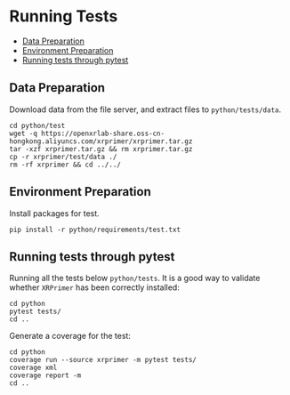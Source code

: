 # Running Tests

- [Data Preparation](#data-preparation)
- [Environment Preparation](#environment-preparation)
- [Running tests through pytest](#running-tests-through-pytest)

## Data Preparation

Download data from the file server, and extract files to `python/tests/data`.

```
cd python/test
wget -q https://openxrlab-share.oss-cn-hongkong.aliyuncs.com/xrprimer/xrprimer.tar.gz
tar -xzf xrprimer.tar.gz && rm xrprimer.tar.gz
cp -r xrprimer/test/data ./
rm -rf xrprimer && cd ../../
```

## Environment Preparation

Install packages for test.

```
pip install -r python/requirements/test.txt
```

## Running tests through pytest

Running all the tests below `python/tests`. It is a good way to validate whether `XRPrimer` has been correctly installed:

```
cd python
pytest tests/
cd ..
```

Generate a coverage for the test:

```
cd python
coverage run --source xrprimer -m pytest tests/
coverage xml
coverage report -m
cd ..
```
